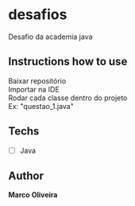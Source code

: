 # desafios
Desafio da academia java

## Instructions how to use

Baixar repositório<br/>
Importar na IDE<br/>
Rodar cada classe dentro do projeto<br/>
Ex: "questao_1.java"

## Techs 
* [ ] Java

## Author

**Marco Oliveira**
